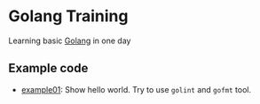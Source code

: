 # Golang Training

Learning basic [Golang](https://golang.org/) in one day

## Example code

* [example01](./example01-hello-world): Show hello world. Try to use `golint` and `gofmt` tool.
